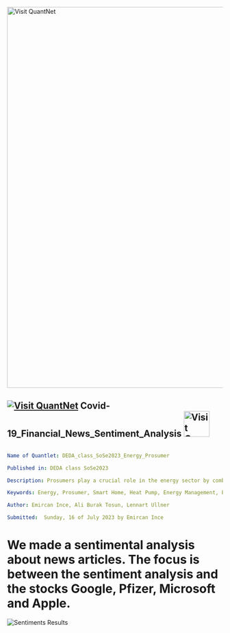 [<img src="https://github.com/QuantLet/Styleguide-and-FAQ/blob/master/pictures/banner.png" width="888" alt="Visit QuantNet">](http://quantlet.de/)

## [<img src="https://github.com/QuantLet/Styleguide-and-FAQ/blob/master/pictures/qloqo.png" alt="Visit QuantNet">](http://quantlet.de/) **Covid-19_Financial_News_Sentiment_Analysis** [<img src="https://github.com/QuantLet/Styleguide-and-FAQ/blob/master/pictures/QN2.png" width="60" alt="Visit QuantNet 2.0">](http://quantlet.de/)

```yaml

Name of Quantlet: DEDA_class_SoSe2023_Energy_Prosumer

Published in: DEDA class SoSe2023

Description: Prosumers play a crucial role in the energy sector by combining consumer and producer roles. Through our project, we aim to leverage data-driven analysis to empower prosumers and gain insights into their energy usage patterns. By analyzing the behavior and consumption patterns of prosumers, we can identify opportunities for optimizing energy flows, increasing efficiency, and reducing costs. This data-driven approach allows us to develop strategies tailored to individual prosumer needs, such as implementing energy storage systems, demand-side management techniques, and integrating heat pumps to energy systems.

Keywords: Energy, Prosumer, Smart Home, Heat Pump, Energy Management, Electrification

Author: Emircan Ince, Ali Burak Tosun, Lennart Ullner

Submitted:  Sunday, 16 of July 2023 by Emircan Ince

```

# We made a sentimental analysis about news articles. The focus is between the sentiment analysis and the stocks Google, Pfizer, Microsoft and Apple.

![Sentiments Results](./Results/Sentiments-Results.png)
